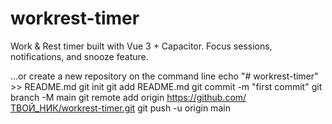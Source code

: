 # workrest-timer
Work &amp; Rest timer built with Vue 3 + Capacitor. Focus sessions, notifications, and snooze feature.

…or create a new repository on the command line
echo "# workrest-timer" >> README.md
git init
git add README.md
git commit -m "first commit"
git branch -M main
git remote add origin https://github.com/ТВОЙ_НИК/workrest-timer.git
git push -u origin main
